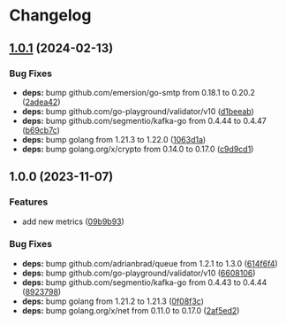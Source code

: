 # Changelog

## [1.0.1](https://github.com/soerenschneider/hermes/compare/v1.0.0...v1.0.1) (2024-02-13)


### Bug Fixes

* **deps:** bump github.com/emersion/go-smtp from 0.18.1 to 0.20.2 ([2adea42](https://github.com/soerenschneider/hermes/commit/2adea421129d9b6202d5ae5707821f8f78e77001))
* **deps:** bump github.com/go-playground/validator/v10 ([d1beeab](https://github.com/soerenschneider/hermes/commit/d1beeab94073a773a8ca8de0448b8b2bc761d79e))
* **deps:** bump github.com/segmentio/kafka-go from 0.4.44 to 0.4.47 ([b69cb7c](https://github.com/soerenschneider/hermes/commit/b69cb7ccac22a06cb7e02616214f25ac02618964))
* **deps:** bump golang from 1.21.3 to 1.22.0 ([1063d1a](https://github.com/soerenschneider/hermes/commit/1063d1a2e0626571cbbde0d08386009da9285f6d))
* **deps:** bump golang.org/x/crypto from 0.14.0 to 0.17.0 ([c9d9cd1](https://github.com/soerenschneider/hermes/commit/c9d9cd113e431527d342d9309f0631f37ac4866b))

## 1.0.0 (2023-11-07)


### Features

* add new metrics ([09b9b93](https://github.com/soerenschneider/hermes/commit/09b9b935336c079ea630ad20b6d024a329d692e0))


### Bug Fixes

* **deps:** bump github.com/adrianbrad/queue from 1.2.1 to 1.3.0 ([614f6f4](https://github.com/soerenschneider/hermes/commit/614f6f40199477b53a7131adb35f8df830f3df40))
* **deps:** bump github.com/go-playground/validator/v10 ([6608106](https://github.com/soerenschneider/hermes/commit/6608106790f67e131ab9d11aadb63f1fe0690eb0))
* **deps:** bump github.com/segmentio/kafka-go from 0.4.43 to 0.4.44 ([8923798](https://github.com/soerenschneider/hermes/commit/8923798a21596154f23164eefe8619c41c6191ac))
* **deps:** bump golang from 1.21.2 to 1.21.3 ([0f08f3c](https://github.com/soerenschneider/hermes/commit/0f08f3c590ad0ec3f79732d4c9f892e948e92ca8))
* **deps:** bump golang.org/x/net from 0.11.0 to 0.17.0 ([2af5ed2](https://github.com/soerenschneider/hermes/commit/2af5ed26f523d4f7b30ab012509da670ab02fa28))
